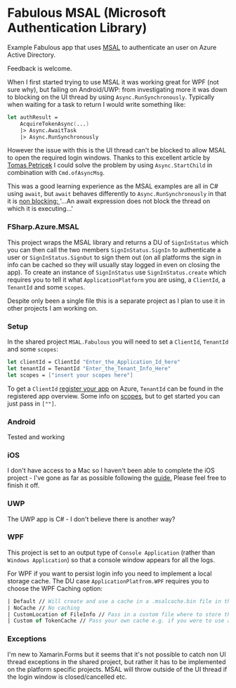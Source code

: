 # Fabulous MSAL (Microsoft Authentication Library)
Example Fabulous app that uses [MSAL](https://github.com/AzureAD/microsoft-authentication-library-for-dotnet) to authenticate an user on Azure Active Directory.

Feedback is welcome.

When I first started trying to use MSAL it was working great for WPF (not sure why), but failing on Android/UWP: from investigating more it was down to blocking on the UI thread by using `Async.RunSynchronously`. Typically when waiting for a task to return I would write something like:
```FSharp
let authResult =
    AcquireTokenAsync(...)
    |> Async.AwaitTask
    |> Async.RunSynchronously
```
However the issue with this is the UI thread can't be blocked to allow MSAL to open the required login windows. Thanks to this excellent article by [Tomas Petricek](http://tomasp.net/blog/async-non-blocking-gui.aspx/) I could solve the problem by using `Async.StartChild` in combination with `Cmd.ofAsyncMsg`.

This was a good learning experience as the MSAL examples are all in C# using `await`, but `await` behaves differently to `Async.RunSynchronously` in that it is [non blocking: ](https://docs.microsoft.com/en-us/dotnet/csharp/language-reference/keywords/await)'...An await expression does not block the thread on which it is executing...'

### FSharp.Azure.MSAL

This project wraps the MSAL library and returns a DU of `SignInStatus` which you can then call the two members `SignInStatus.SignIn` to authenticate a user or `SignInStatus.SignOut` to sign them out (on all platforms the sign in info can be cached so they will usually stay logged in even on closing the app). To create an instance of `SignInStatus` use `SignInStatus.create` which requires you to tell it what `ApplicationPlatform` you are using, a `ClientId`, a `TenantId` and some `scopes`.

Despite only been a single file this is a separate project as I plan to use it in other projects I am working on.

### Setup
In the shared project `MSAL.Fabulous` you will need to set a `ClientId`, `TenantId` and some `scopes`:
```FSharp
let clientId = ClientId "Enter_the_Application_Id_here"
let tenantId = TenantId "Enter_the_Tenant_Info_Here"
let scopes = ["insert your scopes here"]
```
To get a `ClientId` [register your app](https://docs.microsoft.com/en-us/azure/active-directory/develop/quickstart-register-app)  on Azure, `TenantId` can be found in the registered app overview. Some info on [scopes](https://docs.microsoft.com/en-us/azure/active-directory/develop/v2-permissions-and-consent), but to get started you can just pass in `[""]`.
### Android
Tested and working

### iOS
I don't have access to a Mac so I haven't been able to complete the iOS project - I've gone as far as possible following the [guide.](https://github.com/AzureAD/microsoft-authentication-library-for-dotnet/wiki/Xamarin-ios-specificities)
Please feel free to finish it off.

### UWP
The UWP app is C# - I don't believe there is another way?

### WPF
This project is set to an output type of `Console Application` (rather than `Windows Application`) so that a console window appears for all the logs.

For WPF if you want to persist login info you need to implement a local storage cache. The DU case `ApplicationPlatfrom.WPF` requires you to choose the WPF Caching option:
```FSharp
| Default // Will create and use a cache in a .msalcache.bin file in the executing assembly folder
| NoCache // No caching
| CustomLocation of FileInfo // Pass in a custom file where to store the cache
| Custom of TokenCache // Pass your own cache e.g. if you were to use a database etc.
```
### Exceptions
I'm new to Xamarin.Forms but it seems that it's not possible to catch non UI thread exceptions in the shared project, but rather it has to be implemented on the platform specific projects. MSAL will throw outside of the UI thread if the login window is closed/cancelled etc.
